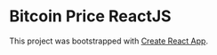 # Bitcoin Price ReactJS

This project was bootstrapped with [Create React App](https://github.com/facebook/create-react-app).


